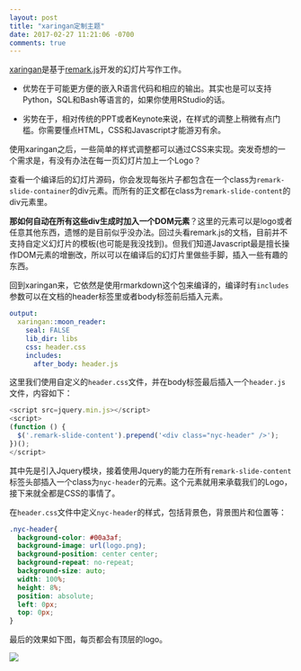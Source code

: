 ```yaml
---
layout: post
title: "xaringan定制主题"
date: 2017-02-27 11:21:06 -0700
comments: true
---
```



[xaringan](https://github.com/yihui/xaringan)是基于[remark.js](https://remarkjs.com/)开发的幻灯片写作工作。

- 优势在于可能更方便的嵌入R语言代码和相应的输出。其实也是可以支持Python，SQL和Bash等语言的，如果你使用RStudio的话。

- 劣势在于，相对传统的PPT或者Keynote来说，在样式的调整上稍微有点门槛。你需要懂点HTML，CSS和Javascript才能游刃有余。


使用xaringan之后，一些简单的样式调整都可以通过CSS来实现。突发奇想的一个需求是，有没有办法在每一页幻灯片加上一个Logo？

查看一个编译后的幻灯片源码，你会发现每张片子都包含在一个class为`remark-slide-container`的div元素。而所有的正文都在class为`remark-slide-content`的div元素里。


**那如何自动在所有这些div生成时加入一个DOM元素**？这里的元素可以是logo或者任意其他东西，遗憾的是目前似乎没办法。回过头看remark.js的文档，目前并不支持自定义幻灯片的模板(也可能是我没找到)。但我们知道Javascript最是擅长操作DOM元素的增删改，所以可以在编译后的幻灯片里做些手脚，插入一些有趣的东西。


回到xaringan来，它依然是使用rmarkdown这个包来编译的，编译时有`includes`参数可以在文档的header标签里或者body标签前后插入元素。

```yaml
output:
  xaringan::moon_reader:
    seal: FALSE
    lib_dir: libs
    css: header.css
    includes:
      after_body: header.js
```

这里我们使用自定义的`header.css`文件，并在body标签最后插入一个`header.js`文件，内容如下：

```Javascript
<script src=jquery.min.js></script>
<script>
(function () {
  $('.remark-slide-content').prepend('<div class="nyc-header" />');
})();
</script>
```

其中先是引入Jquery模块，接着使用Jquery的能力在所有`remark-slide-content`标签头部插入一个class为`nyc-header`的元素。这个元素就用来承载我们的Logo，接下来就全都是CSS的事情了。


在`header.css`文件中定义`nyc-header`的样式，包括背景色，背景图片和位置等：

```css
.nyc-header{
  background-color: #00a3af;
  background-image: url(logo.png);
  background-position: center center;
  background-repeat: no-repeat;
  background-size: auto;
  width: 100%;
  height: 8%;
  position: absolute;
  left: 0px;
  top: 0px;
}
```


最后的效果如下图，每页都会有顶层的logo。


<img class="img-responsive" src='{{site.url}}/images/xaringan-theme.png'>
